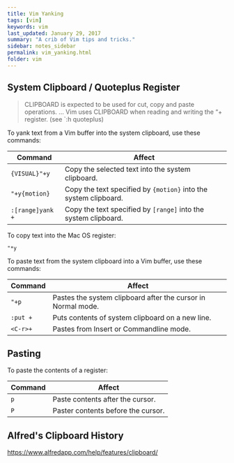 ```yaml
---
title: Vim Yanking 
tags: [vim]
keywords: vim 
last_updated: January 29, 2017
summary: "A crib of Vim tips and tricks."
sidebar: notes_sidebar
permalink: vim_yanking.html
folder: vim 
---
```


## System Clipboard / Quoteplus Register

> CLIPBOARD is expected to be used for cut, copy and paste operations. … Vim uses CLIPBOARD when reading and writing the “+ register. (see `:h quoteplus)

To yank text from a Vim buffer into the system clipboard, use these commands:

Command | Affect
--- | ------
`{VISUAL}"+y` | Copy the selected text into the system clipboard.
`"+y{motion}` | Copy the text specified by `{motion}` into the system clipboard.
`:[range]yank +` | Copy the text specified by `[range]` into the system clipboard.

To copy text into the Mac OS register:

```
"*y
```

To paste text from the system clipboard into a Vim buffer, use these commands:

Command | Affect
--- | ------
`"+p` | Pastes the system clipboard after the cursor in Normal mode.
`:put +` | Puts contents of system clipboard on a new line.
`<C-r>+` | Pastes from Insert or Commandline mode.

## Pasting 
To paste the contents of a register:

Command | Affect
--- | ------
`p` | Paste contents after the cursor.
`P` | Paster contents before the cursor.

## Alfred's Clipboard History
<https://www.alfredapp.com/help/features/clipboard/>

